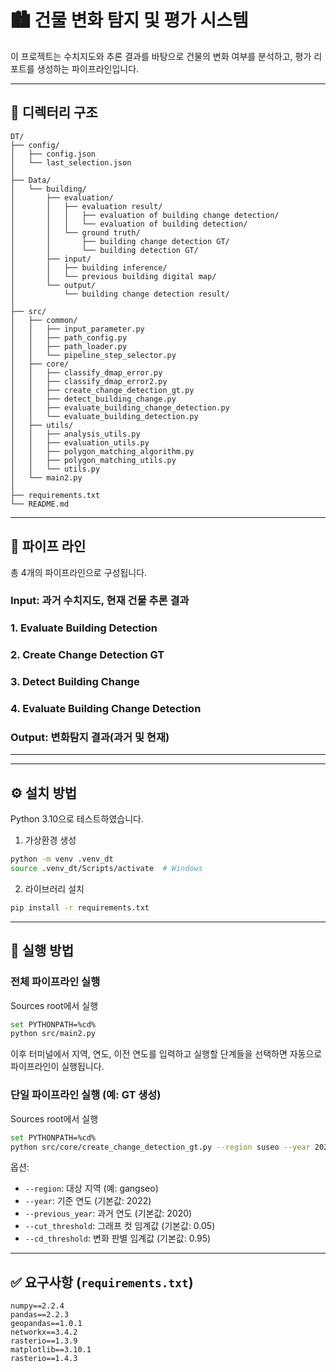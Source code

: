 # 🏙️ 건물 변화 탐지 및 평가 시스템

이 프로젝트는 수치지도와 추론 결과를 바탕으로 건물의 변화 여부를 분석하고, 평가 리포트를 생성하는 파이프라인입니다.

---

## 📁 디렉터리 구조

```
DT/
├── config/
│   ├── config.json
│   └── last_selection.json
│
├── Data/
│   └── building/
│       ├── evaluation/
│       │   ├── evaluation result/
│       │   │   ├── evaluation of building change detection/
│       │   │   └── evaluation of building detection/
│       │   └── ground truth/
│       │       ├── building change detection GT/
│       │       └── building detection GT/
│       ├── input/
│       │   ├── building inference/
│       │   └── previous building digital map/
│       └── output/
│           └── building change detection result/
│
├── src/
│   ├── common/
│   │   ├── input_parameter.py
│   │   ├── path_config.py
│   │   ├── path_loader.py
│   │   └── pipeline_step_selector.py
│   ├── core/
│   │   ├── classify_dmap_error.py
│   │   ├── classify_dmap_error2.py
│   │   ├── create_change_detection_gt.py
│   │   ├── detect_building_change.py
│   │   ├── evaluate_building_change_detection.py
│   │   └── evaluate_building_detection.py
│   ├── utils/
│   │   ├── analysis_utils.py
│   │   ├── evaluation_utils.py
│   │   ├── polygon_matching_algorithm.py
│   │   ├── polygon_matching_utils.py
│   │   └── utils.py
│   └── main2.py
│
├── requirements.txt
└── README.md
```

---

## 📢 파이프 라인

총 4개의 파이프라인으로 구성됩니다.

### Input: 과거 수치지도, 현재 건물 추론 결과

### 1. Evaluate Building Detection
### 2. Create Change Detection GT
### 3. Detect Building Change
### 4. Evaluate Building Change Detection

### Output: 변화탐지 결과(과거 및 현재)

---

---

## ⚙️ 설치 방법

Python 3.10으로 테스트하였습니다.

1. 가상환경 생성
```bash
python -m venv .venv_dt
source .venv_dt/Scripts/activate  # Windows
```

2. 라이브러리 설치
```bash
pip install -r requirements.txt
```

---

## 🚀 실행 방법

### 전체 파이프라인 실행

Sources root에서 실행

```bash
set PYTHONPATH=%cd%
python src/main2.py
```

이후 터미널에서 지역, 연도, 이전 연도를 입력하고 실행할 단계들을 선택하면 자동으로 파이프라인이 실행됩니다.

### 단일 파이프라인 실행 (예: GT 생성)

Sources root에서 실행

```bash
set PYTHONPATH=%cd%
python src/core/create_change_detection_gt.py --region suseo --year 2022 --previous_year 2020
```

옵션:
- `--region`: 대상 지역 (예: gangseo)
- `--year`: 기준 연도 (기본값: 2022)
- `--previous_year`: 과거 연도 (기본값: 2020)
- `--cut_threshold`: 그래프 컷 임계값 (기본값: 0.05)
- `--cd_threshold`: 변화 판별 임계값 (기본값: 0.95)

---

## ✅ 요구사항 (`requirements.txt`)

```
numpy==2.2.4
pandas==2.2.3
geopandas==1.0.1
networkx==3.4.2
rasterio==1.3.9
matplotlib==3.10.1
rasterio==1.4.3
```

